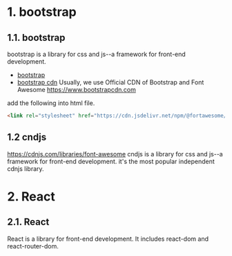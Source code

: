 # 1. bootstrap
## 1.1. bootstrap
bootstrap is a library for css and js--a framework for front-end development.
- [bootstrap](https://getbootstrap.com/)
- [bootstrap cdn](https://www.bootcdn.cn/)
Usually, we use 
Official CDN of Bootstrap and Font Awesome 
https://www.bootstrapcdn.com

add the following into html file.
```html
<link rel="stylesheet" href="https://cdn.jsdelivr.net/npm/@fortawesome/fontawesome-free@6.2.1/css/fontawesome.min.css" integrity="sha384-QYIZto+st3yW+o8+5OHfT6S482Zsvz2WfOzpFSXMF9zqeLcFV0/wlZpMtyFcZALm" crossorigin="anonymous">
```
## 1.2 cndjs
https://cdnjs.com/libraries/font-awesome
cndjs is a library for css and js--a framework for front-end development.
it's the most popular independent cdnjs library.

# 2. React
## 2.1. React
React is a library for front-end development. It includes react-dom and react-router-dom.